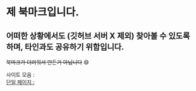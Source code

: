 # 제 북마크입니다.
## 어떠한 상황에서도 (깃허브 서버 X 제외) 찾아볼 수 있도록 하며, 타인과도 공유하기 위함입니다.
~~북마크가 더러워서 만든거 아닙니다~~ :smile:



사이트 모음 :
<a href="https://github.com/hbsowo58/bookmark/blob/master/site/site.md"><br>
단일 페이지 :
<a href="https://github.com/hbsowo58/bookmark/blob/master/page/page.md">


